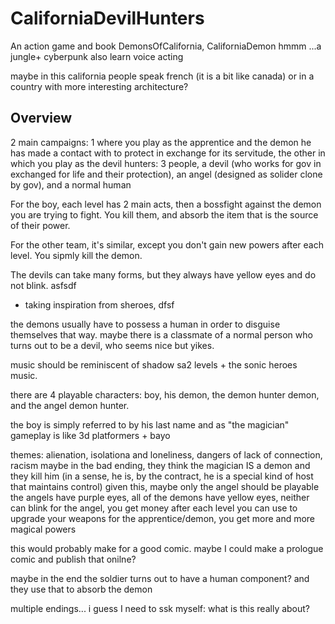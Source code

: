 # CaliforniaDevilHunters
 An action game and book
 DemonsOfCalifornia, CaliforniaDemon
hmmm
...a jungle+ cyberpunk 
 also learn voice acting 

 maybe in this california people speak french (it is a bit like canada)
 or in a country with more interesting architecture?

 ## Overview
 2 main campaigns: 1 where you play as the apprentice and the demon he has made  a contact with to protect in exchange for its servitude,
 the other in which you play as the devil hunters: 3 people, a devil (who works for gov in exchanged for life and their protection), an angel (designed as solider clone by gov), and a normal human

 For the boy, each level has 2 main acts, then a bossfight against the demon you are trying to fight. You kill them, and absorb the item that is the source of their power.

 For the other team, it's similar, except you don't gain new powers after each level. You sipmly kill the demon.

 The devils can take many forms, but they always have yellow eyes and do not blink.
asfsdf
 - taking inspiration from sheroes, dfsf

 the demons usually have to possess a human in order to disguise themselves that way.
 maybe there is a classmate of a normal person who turns out to be a devil, who seems nice but yikes.

 music should be reminiscent of shadow sa2 levels + the sonic heroes music.

 there are 4 playable characters: boy, his demon, the demon hunter demon, and the angel demon hunter.

the boy is simply referred to by his last name and as "the magician"
 gameplay is like 3d platformers + bayo


themes: 
alienation, isolationa and loneliness, dangers of lack of connection, racism
maybe in the bad ending, they think the magician IS  a demon and they kill him (in a sense, he is, by the contract, he is a special kind of host that maintains control)
given this, maybe only the angel should be playable
the angels have purple eyes, all of the demons have yellow eyes, neither can blink
for the angel, you get money after each level you can use to upgrade your weapons
for the apprentice/demon, you get more and more magical powers

this would probably make for a good comic. maybe I could make a prologue comic and publish that onilne?

maybe in the end the soldier turns out to have a human component? and they use that to absorb the demon

multiple endings... 
i guess I need to ssk myself: what is this really about?

